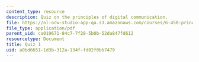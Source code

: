 ```yaml
---
content_type: resource
description: Quiz on the principles of digital communication.
file: https://ol-ocw-studio-app-qa.s3.amazonaws.com/courses/6-450-principles-of-digital-communication-i-fall-2009/a0bd66511d3b312a134ffd02f0bb7479_MIT6_450F09_quiz.pdf
file_type: application/pdf
parent_uid: ca019671-84c7-7f28-5b0b-52da847fd612
resourcetype: Document
title: Quiz 1
uid: a0bd6651-1d3b-312a-134f-fd02f0bb7479
---
```

